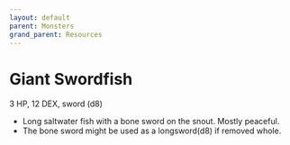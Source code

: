 ```yaml
---
layout: default
parent: Monsters
grand_parent: Resources
---
```


# Giant Swordfish

3 HP, 12 DEX, sword (d8)  

- Long saltwater fish with a bone sword on the snout. Mostly peaceful.  
- The bone sword might be used as a longsword(d8) if removed whole.  


